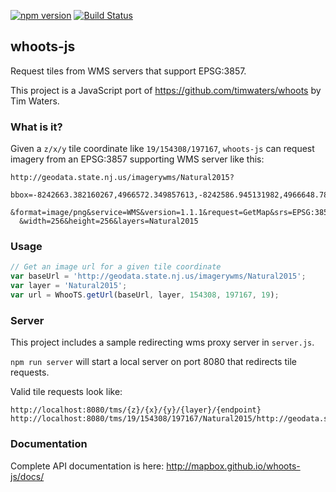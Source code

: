 [![npm version](https://badge.fury.io/js/whoots-js.svg)](https://badge.fury.io/js/whoots-js)
[![Build Status](https://circleci.com/gh/mapbox/whoots-js.svg?style=svg)](https://circleci.com/gh/mapbox/whoots-js)

## whoots-js

Request tiles from WMS servers that support EPSG:3857.

This project is a JavaScript port of https://github.com/timwaters/whoots by Tim Waters.


### What is it?

Given a `z/x/y` tile coordinate like `19/154308/197167`, `whoots-js` can request imagery from an EPSG:3857 supporting WMS server like this:

```
http://geodata.state.nj.us/imagerywms/Natural2015?
  bbox=-8242663.382160267,4966572.349857613,-8242586.945131982,4966648.786885899
  &format=image/png&service=WMS&version=1.1.1&request=GetMap&srs=EPSG:3857
  &width=256&height=256&layers=Natural2015
```


### Usage

```js
// Get an image url for a given tile coordinate
var baseUrl = 'http://geodata.state.nj.us/imagerywms/Natural2015';
var layer = 'Natural2015';
var url = WhooTS.getUrl(baseUrl, layer, 154308, 197167, 19);
```


### Server

This project includes a sample redirecting wms proxy server in `server.js`.

`npm run server` will start a local server on port 8080 that redirects tile requests.

Valid tile requests look like:

```
http://localhost:8080/tms/{z}/{x}/{y}/{layer}/{endpoint}
http://localhost:8080/tms/19/154308/197167/Natural2015/http://geodata.state.nj.us/imagerywms/Natural2015
```


### Documentation

Complete API documentation is here:  http://mapbox.github.io/whoots-js/docs/
